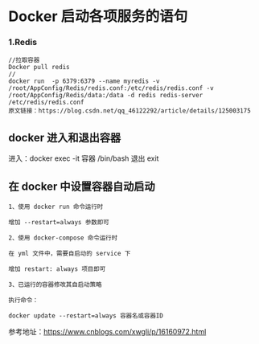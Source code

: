 # Docker 启动各项服务的语句

### 1.Redis
```
//拉取容器
Docker pull redis
//
docker run  -p 6379:6379 --name myredis -v /root/AppConfig/Redis/redis.conf:/etc/redis/redis.conf -v /root/AppConfig/Redis/data:/data -d redis redis-server /etc/redis/redis.conf 
原文链接：https://blog.csdn.net/qq_46122292/article/details/125003175
```



## docker 进入和退出容器
进入：docker exec -it 容器 /bin/bash
退出 exit



## 在 docker 中设置容器自动启动
```
1、使用 docker run 命令运行时

增加 --restart=always 参数即可

2、使用 docker-compose 命令运行时

在 yml 文件中，需要自启动的 service 下

增加 restart: always 项目即可

3、已运行的容器修改其自启动策略

执行命令：

docker update --restart=always 容器名或容器ID
```
参考地址：https://www.cnblogs.com/xwgli/p/16160972.html